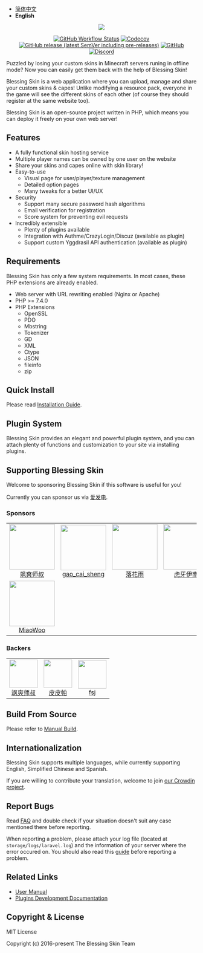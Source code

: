 - [简体中文](./README-zh.md)
- **English**

<p align="center"><img src="https://img.blessing.studio/images/2017/01/01/bs-logo.png"></p>

<p align="center">
<a href="https://github.com/bs-community/blessing-skin-server/actions"><img alt="GitHub Workflow Status" src="https://img.shields.io/github/workflow/status/bs-community/blessing-skin-server/CI?style=flat-square"></a>
<a href="https://codecov.io/gh/bs-community/blessing-skin-server"><img alt="Codecov" src="https://img.shields.io/codecov/c/github/bs-community/blessing-skin-server?style=flat-square"></a>
<a href="https://github.com/bs-community/blessing-skin-server/releases"><img alt="GitHub release (latest SemVer including pre-releases)" src="https://img.shields.io/github/v/release/bs-community/blessing-skin-server?include_prereleases&style=flat-square"></a>
<a href="https://github.com/bs-community/blessing-skin-server/blob/master/LICENSE"><img alt="GitHub" src="https://img.shields.io/github/license/bs-community/blessing-skin-server?style=flat-square"></a>
<a href="https://discord.com/invite/QAsyEyt"><img alt="Discord" src="https://discord.com/api/guilds/761226550921658380/widget.png"></a>
</p>

Puzzled by losing your custom skins in Minecraft servers runing in offline mode? Now you can easily get them back with the help of Blessing Skin!

Blessing Skin is a web application where you can upload, manage and share your custom skins & capes! Unlike modifying a resource pack, everyone in the game will see the different skins of each other (of course they should register at the same website too).

Blessing Skin is an open-source project written in PHP, which means you can deploy it freely on your own web server!

## Features

- A fully functional skin hosting service
- Multiple player names can be owned by one user on the website
- Share your skins and capes online with skin library!
- Easy-to-use
  - Visual page for user/player/texture management
  - Detailed option pages
  - Many tweaks for a better UI/UX
- Security
  - Support many secure password hash algorithms
  - Email verification for registration
  - Score system for preventing evil requests
- Incredibly extensible
  - Plenty of plugins available
  - Integration with Authme/CrazyLogin/Discuz (available as plugin)
  - Support custom Yggdrasil API authentication (available as plugin)

## Requirements

Blessing Skin has only a few system requirements. In most cases, these PHP extensions are already enabled.

- Web server with URL rewriting enabled (Nginx or Apache)
- PHP >= 7.4.0
- PHP Extensions
  - OpenSSL
  - PDO
  - Mbstring
  - Tokenizer
  - GD
  - XML
  - Ctype
  - JSON
  - fileinfo
  - zip

## Quick Install

Please read [Installation Guide](https://blessing.netlify.app/en/setup.html).

## Plugin System

Blessing Skin provides an elegant and powerful plugin system, and you can attach plenty of functions and customization to your site via installing plugins.

## Supporting Blessing Skin

Welcome to sponsoring Blessing Skin if this software is useful for you!

Currently you can sponsor us via [爱发电](https://afdian.net/@blessing-skin).

### Sponsors

<table>
  <tbody>
    <tr>
      <td align=center>
        <a href="https://afdian.net/@ValiantShishu976400">
          <img src="https://pic1.afdiancdn.com/user/178a08963a5e11e9addd52540025c377/avatar/ece9f089aaf2c2f83204a8de11697caf_w350_h350_s16.jpg" width="120" height="120">
          <br>
          飒爽师叔
        </a>
      </td>
      <td align=center>
        <a href="https://afdian.net/@kcraft233">
          <img src="https://pic1.afdiancdn.com/user/2aac23481b1b11ea9f6e52540025c377/avatar/14ed7996f36eec4d9feec0fe613663cf_w512_h512_s68.jpg" width="120" height="120">
          <br>
          gao_cai_sheng
        </a>
      </td>
      <td align=center>
        <a href="https://afdian.net/@Luohuayu">
          <img src="https://pic1.afdiancdn.com/user/66c740fad75011ea9fce52540025c377/avatar/870ee9ea29a1c179c435f1ad64aee79b_w640_h640_s52.jpg" width="120" height="120">
          <br>
          落花雨
        </a>
      </td>
      <td align=center>
        <a href="https://afdian.net/@nmzy2018">
          <img src="https://pic1.afdiancdn.com/user/a66f79d2f5a311e9af4e52540025c377/avatar/e7f69cacfb8d77f431eb97293e569c72_w500_h500_s21.jpg" width="120" height="120">
          <br>
          虎牙伊南
        </a>
      </td>
      <td align=center>
        <a href="">
          <img src="https://pic1.afdiancdn.com/user/e227ea708ac911eaa6c852540025c377/avatar/a56a7ceafa12e96ba6750e880f04b7e4_w1024_h1024_s883.jpg" width="120" height="120">
          <br>
          mcha0
        </a>
      </td>
      </tr>
    <tr>
      <td align=center>
        <a href="https://afdian.net/@miaowoo">
          <img src="https://pic1.afdiancdn.com/user/efd59774327511e9bf3d52540025c377/avatar/8ac4598ea31f02db2666810518ea1b5e_w3000_h3000_s1022.jpg" width="120" height="120">
          <br>
          MiaoWoo
        </a>
      </td>
      </tr>
    </tbody>
</table>

### Backers

<table>
  <tbody>
    <tr>
      <td align=center>
        <a href="https://afdian.net/@ValiantShishu976400">
          <img src="https://pic1.afdiancdn.com/user/178a08963a5e11e9addd52540025c377/avatar/ece9f089aaf2c2f83204a8de11697caf_w350_h350_s16.jpg" width="75" height="75">
          <br>
          飒爽师叔
        </a>
      </td>
      <td align=center>
        <a href="https://afdian.net/@mfwg6">
          <img src="https://pic1.afdiancdn.com/user/18ad3338e58a11e9b29352540025c377/avatar/eb04b4b54975d0d229e77fbcd4220dc4_w1080_h1920_s541.jpg" width="75" height="75">
          <br>
          皮皮帕
        </a>
      </td>
      <td align=center>
        <a href="https://afdian.net/@fsj_mc">
          <img src="https://pic1.afdiancdn.com/user/5ae206b6573c11e9b32352540025c377/avatar/27be12f855c0d52ee4a3abeb8e5e9274_w900_h900_s710.jpg" width="75" height="75">
          <br>
          fsj
        </a>
      </td>
      </tr>
    </tbody>
</table>

## Build From Source

Please refer to [Manual Build](https://blessing.netlify.app/build.html).

## Internationalization

Blessing Skin supports multiple languages, while currently supporting English, Simplified Chinese and Spanish.

If you are willing to contribute your translation, welcome to join [our Crowdin project](https://crowdin.com/project/blessing-skin).

## Report Bugs

Read [FAQ](https://blessing.netlify.app/faq.html) and double check if your situation doesn't suit any case mentioned there before reporting.

When reporting a problem, please attach your log file (located at `storage/logs/laravel.log`) and the information of your server where the error occured on. You should also read this [guide](https://blessing.netlify.app/report.html) before reporting a problem.

## Related Links

- [User Manual](https://blessing.netlify.app/en/)
- [Plugins Development Documentation](https://bs-plugin.netlify.app/)

## Copyright & License

MIT License

Copyright (c) 2016-present The Blessing Skin Team
